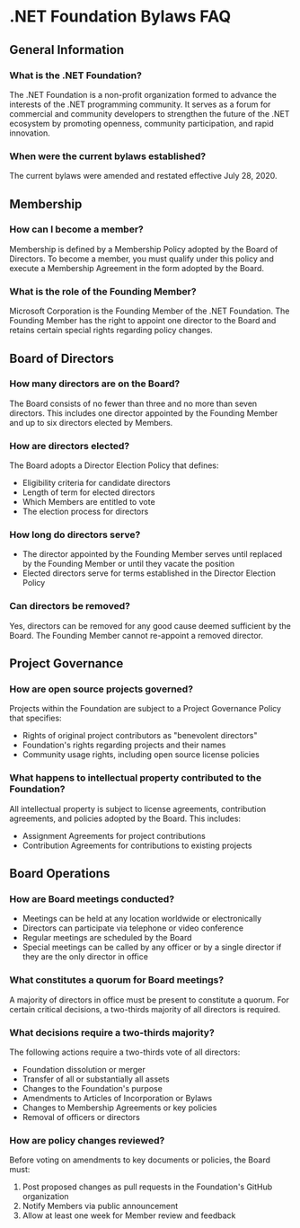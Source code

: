 # .NET Foundation Bylaws FAQ

## General Information

### What is the .NET Foundation?
The .NET Foundation is a non-profit organization formed to advance the interests of the .NET programming community. It serves as a forum for commercial and community developers to strengthen the future of the .NET ecosystem by promoting openness, community participation, and rapid innovation.

### When were the current bylaws established?
The current bylaws were amended and restated effective July 28, 2020.

## Membership

### How can I become a member?
Membership is defined by a Membership Policy adopted by the Board of Directors. To become a member, you must qualify under this policy and execute a Membership Agreement in the form adopted by the Board.

### What is the role of the Founding Member?
Microsoft Corporation is the Founding Member of the .NET Foundation. The Founding Member has the right to appoint one director to the Board and retains certain special rights regarding policy changes.

## Board of Directors

### How many directors are on the Board?
The Board consists of no fewer than three and no more than seven directors. This includes one director appointed by the Founding Member and up to six directors elected by Members.

### How are directors elected?
The Board adopts a Director Election Policy that defines:
- Eligibility criteria for candidate directors
- Length of term for elected directors
- Which Members are entitled to vote
- The election process for directors

### How long do directors serve?
- The director appointed by the Founding Member serves until replaced by the Founding Member or until they vacate the position
- Elected directors serve for terms established in the Director Election Policy

### Can directors be removed?
Yes, directors can be removed for any good cause deemed sufficient by the Board. The Founding Member cannot re-appoint a removed director.

## Project Governance

### How are open source projects governed?
Projects within the Foundation are subject to a Project Governance Policy that specifies:
- Rights of original project contributors as "benevolent directors"
- Foundation's rights regarding projects and their names
- Community usage rights, including open source license policies

### What happens to intellectual property contributed to the Foundation?
All intellectual property is subject to license agreements, contribution agreements, and policies adopted by the Board. This includes:
- Assignment Agreements for project contributions
- Contribution Agreements for contributions to existing projects

## Board Operations

### How are Board meetings conducted?
- Meetings can be held at any location worldwide or electronically
- Directors can participate via telephone or video conference
- Regular meetings are scheduled by the Board
- Special meetings can be called by any officer or by a single director if they are the only director in office

### What constitutes a quorum for Board meetings?
A majority of directors in office must be present to constitute a quorum. For certain critical decisions, a two-thirds majority of all directors is required.

### What decisions require a two-thirds majority?
The following actions require a two-thirds vote of all directors:
- Foundation dissolution or merger
- Transfer of all or substantially all assets
- Changes to the Foundation's purpose
- Amendments to Articles of Incorporation or Bylaws
- Changes to Membership Agreements or key policies
- Removal of officers or directors

### How are policy changes reviewed?
Before voting on amendments to key documents or policies, the Board must:
1. Post proposed changes as pull requests in the Foundation's GitHub organization
2. Notify Members via public announcement
3. Allow at least one week for Member review and feedback

